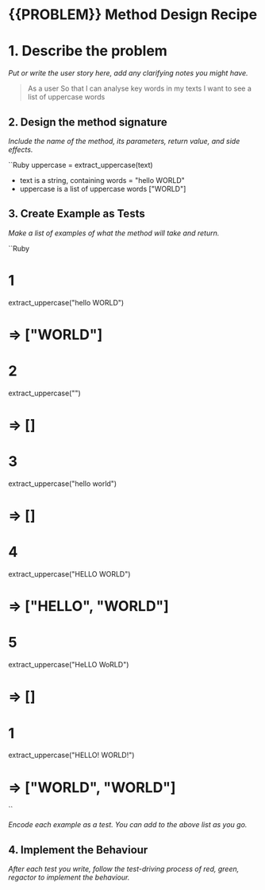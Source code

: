# {{PROBLEM}} Method Design Recipe

# 1. Describe the problem

_Put or write the user story here, add any clarifying notes you might have._

> As a user
> So that I can analyse key words in my texts
> I want to see a list of uppercase words

## 2. Design the method signature

_Include the name of the method, its parameters, return value, and side effects._

``Ruby
uppercase = extract_uppercase(text)

* text is a string, containing words = "hello WORLD"
* uppercase is a list of uppercase words ["WORLD"]

## 3. Create Example as Tests

_Make a list of examples of what the method will take and return._

``Ruby
# 1
extract_uppercase("hello WORLD")
# => ["WORLD"]

# 2
extract_uppercase("")
# => []

# 3
extract_uppercase("hello world")
# => []

# 4
extract_uppercase("HELLO WORLD")
# => ["HELLO", "WORLD"]

# 5
extract_uppercase("HeLLO WoRLD")
# => []

# 1
extract_uppercase("HELLO! WORLD!")
# => ["WORLD", "WORLD"]
``

_Encode each example as a test. You can add to the above list as you go._

## 4. Implement the Behaviour

_After each test you write, follow the test-driving process of red, green, regactor to implement the behaviour._
